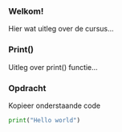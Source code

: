 
### Welkom!

Hier wat uitleg over de cursus...


### Print()

Uitleg over print() functie...

### Opdracht
Kopieer onderstaande code

```python
print("Hello world")
```
